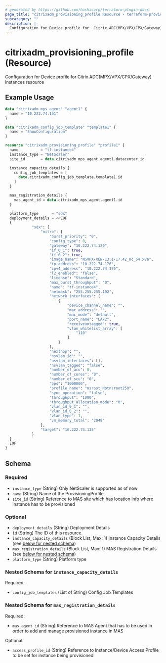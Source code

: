 ```yaml
---
# generated by https://github.com/hashicorp/terraform-plugin-docs
page_title: "citrixadm_provisioning_profile Resource - terraform-provider-citrixadm"
subcategory: ""
description: |-
  Configuration for Device profile for  Citrix ADC(MPX/VPX/CPX/Gateway) instances  resource
---
```


# citrixadm_provisioning_profile (Resource)

Configuration for Device profile for  Citrix ADC(MPX/VPX/CPX/Gateway) instances  resource

## Example Usage

```terraform
data "citrixadm_mps_agent" "agent1" {
  name = "10.222.74.161"
}

data "citrixadm_config_job_template" "template1" {
  name = "ShowConfiguration"
}

resource "citrixadm_provisioning_profile" "profile1" {
  name          = "tf-instance4"
  instance_type = "NetScaler"
  site_id       = data.citrixadm_mps_agent.agent1.datacenter_id

  instance_capacity_details {
    config_job_templates = [
      data.citrixadm_config_job_template.template1.id
    ]
  }

  mas_registration_details {
    mas_agent_id = data.citrixadm_mps_agent.agent1.id
  }

  platform_type      = "sdx"
  deployment_details = <<EOF
  {
			"sdx": {
				"nitro": {
					"burst_priority": "0",
					"config_type": 0,
					"gateway": "10.222.74.129",
					"if_0_1": true,
					"if_0_2": true,
					"image_name": "NSVPX-XEN-13.1-17.42_nc_64.xva",
					"ip_address": "10.222.74.176",
					"ipv4_address": "10.222.74.176",
					"l2_enabled": "false",
					"license": "Standard",
					"max_burst_throughput": "0",
					"name": "tf-instance4",
					"netmask": "255.255.255.192",
					"network_interfaces": [
						{
							"device_channel_name": "",
							"mac_address": "",
							"mac_mode": "default",
							"port_name": "LA/2",
							"receiveuntagged": true,
							"vlan_whitelist_array": [
								"110"
							]
						}
					],
					"nexthop": "",
					"nsvlan_id": "",
					"nsvlan_interfaces": [],
					"nsvlan_tagged": "false",
					"number_of_acu": 0,
					"number_of_cores": "0",
					"number_of_scu": "0",
					"pps": "1000000",
					"profile_name": "nsroot_Notnsroot250",
					"sync_operation": "false",
					"throughput": "1000",
					"throughput_allocation_mode": "0",
					"vlan_id_0_1": "",
					"vlan_id_0_2": "",
					"vlan_type": 1,
					"vm_memory_total": "2048"
				},
				"target": "10.222.74.135"
			}
  }
  EOF
}
```

<!-- schema generated by tfplugindocs -->
## Schema

### Required

- `instance_type` (String) Only NetScaler is supported as of now
- `name` (String) Name of the ProvisioningProfile
- `site_id` (String) Reference to MAS site which has location info where instance has to be provisioned

### Optional

- `deployment_details` (String) Deployment Details
- `id` (String) The ID of this resource.
- `instance_capacity_details` (Block List, Max: 1) Instance Capacity Details (see [below for nested schema](#nestedblock--instance_capacity_details))
- `mas_registration_details` (Block List, Max: 1) MAS Registration Details (see [below for nested schema](#nestedblock--mas_registration_details))
- `platform_type` (String) Platform type

<a id="nestedblock--instance_capacity_details"></a>
### Nested Schema for `instance_capacity_details`

Required:

- `config_job_templates` (List of String) Config Job Templates


<a id="nestedblock--mas_registration_details"></a>
### Nested Schema for `mas_registration_details`

Required:

- `mas_agent_id` (String) Reference to MAS Agent that has to be used in order to add and manage provisioned instance in MAS

Optional:

- `access_profile_id` (String) Reference to Instance/Device Access Profile to be set for instance being provisioned


